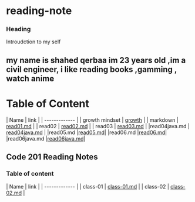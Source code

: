 # reading-note

### Heading 
Introudction to my self 
## my name is shahed qerbaa im 23 years old ,im a civil engineer, i like reading books ,gamming , watch anime

# Table of Content

| Name   | link  |
 | ------------- |
| growth mindset  | [growth](https://shahed-damer.github.io/reading-note/growth)   |
| markdown   | [read01.md]( https://shahed-damer.github.io/reading-note/read01) |
| read02  |  [read02.md]( https://shahed-damer.github.io/reading-note/read02)
  |
| read03  | [read03.md]( https://shahed-damer.github.io/reading-note/read03) 
  |
  |read04java.md  | [read04java.md](https://shahed-damer.github.io/reading-note/read04java.md ) |
  |read05.md      |[read05.md](https://shahed-damer.github.io/reading-note/read05.md)|
  |read06.md      |[read06.md](https://shahed-damer.github.io/reading-note/read06)|
  |read06java.md      |[read06java.md](https://shahed-damer.github.io/reading-note/read06java)|


## Code 201 Reading Notes
### Table of content 
| Name   | link  |
 | ------------- |
| class-01 | [class-01.md](https://shahed-damer.github.io/reading-note/class-01.md) |
| class-02 | [class-02.md](https://shahed-damer.github.io/reading-note/class-02.md) |








